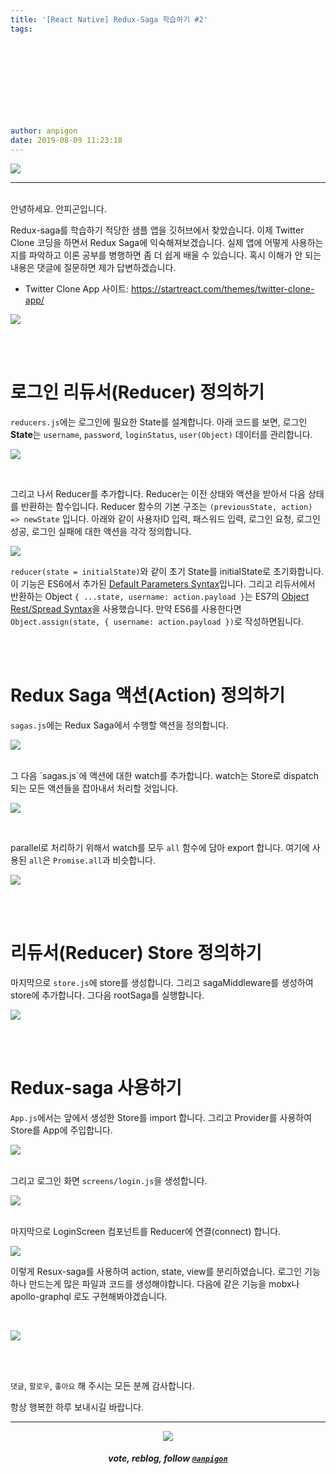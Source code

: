 ```yaml
---
title: '[React Native] Redux-Saga 학습하기 #2'
tags:
  
  
  
  
  
  
  
  
  
  
author: anpigon
date: 2019-08-09 11:23:18
---
```



![](https://files.steempeak.com/file/steempeak/anpigon/TzysIBST-E1848CE185A6E18486E185A9E186A820E1848BE185A5E186B9E18482E185B3E186AB20E18483E185B5E1848CE185A1E1848BE185B5E186AB203.png)

***
<br>안녕하세요. 안피곤입니다.



Redux-saga를 학습하기 적당한 샘플 앱을 깃허브에서 찾았습니다. 이제 Twitter Clone 코딩을 하면서 Redux Saga에 익숙해져보겠습니다. 실제 앱에 어떻게 사용하는지를 파악하고 이론 공부를 병행하면 좀 더 쉽게 배울 수 있습니다. 혹시 이해가 안 되는 내용은 댓글에 질문하면 제가 답변하겠습니다.

* Twitter Clone App 사이트: https://startreact.com/themes/twitter-clone-app/

![](https://files.steempeak.com/file/steempeak/anpigon/sq8N9hdR-E18489E185B3E1848FE185B3E18485E185B5E186ABE18489E185A3E186BA202019-08-0720E1848BE185A9E1848CE185A5E186AB2012.06.45.png)

<br>
<br>

# 로그인 리듀서(Reducer) 정의하기

 `reducers.js`에는 로그인에 필요한 State를 설계합니다. 아래 코드를 보면, 로그인 **State**는 `username`, `password`, `loginStatus`, `user(Object)` 데이터를 관리합니다.

![](https://steemitimages.com/700x0/https://files.steempeak.com/file/steempeak/anpigon/B1lRVfqK-carbon201.png)

<br>

그리고 나서 Reducer를 추가합니다. Reducer는 이전 상태와 액션을 받아서 다음 상태를 반환하는 함수입니다. Reducer 함수의 기본 구조는 `(previousState, action) => newState` 입니다. 아래와 같이 사용자ID 입력, 패스워드 입력, 로그인 요청, 로그인 성공, 로그인 실패에 대한 액션을 각각 정의합니다.

![](https://steemitimages.com/700x0/https://files.steempeak.com/file/steempeak/anpigon/JSee6Nwr-carbon202.png)

`reducer(state = initialState)`와 같이 초기 State를 initialState로 초기화합니다. 이 기능은 ES6에서 추가된 [Default Parameters Syntax](https://developer.mozilla.org/en-US/docs/Web/JavaScript/Reference/Functions/default_parameters)입니다. 그리고 리듀서에서 반환하는 Object `{ ...state, username: action.payload }`는 ES7의 [Object Rest/Spread Syntax](https://github.com/tc39/proposal-object-rest-spread)을 사용했습니다. 만약 ES6를 사용한다면 `Object.assign(state, { username: action.payload })`로 작성하면됩니다.

<br>
<br>

# Redux Saga 액션(Action) 정의하기

`sagas.js`에는 Redux Saga에서 수행할 액션을 정의합니다.

![](https://steemitimages.com/700x0/https://files.steempeak.com/file/steempeak/anpigon/oXBrpHvP-carbon203.png)

<br>
그 다음 `sagas.js`에 액션에 대한 watch를 추가합니다. watch는 Store로 dispatch되는 모든 액션들을 잡아내서 처리할 것입니다.

![](https://steemitimages.com/700x0/https://files.steempeak.com/file/steempeak/anpigon/FZ8KKoVc-carbon201.png)

<br>

parallel로 처리하기 위해서 watch를 모두 `all` 함수에 담아 export 합니다. 여기에 사용된 `all`은 `Promise.all`과 비슷합니다.

![](https://steemitimages.com/700x0/https://files.steempeak.com/file/steempeak/anpigon/ZNzVaezJ-carbon202.png)

<br>
<br>

# 리듀서(Reducer) Store 정의하기

마지막으로 `store.js`에 store를 생성합니다. 그리고 sagaMiddleware를 생성하여 store에 추가합니다. 그다음 rootSaga를 실행합니다.

![](https://files.steempeak.com/file/steempeak/anpigon/N6G059eu-carbon203.png)

<br>
<br>

# Redux-saga 사용하기

`App.js`에서는 앞에서 생성한 Store를 import 합니다. 그리고 Provider를 사용하여 Store를 App에 주입합니다.

![](https://files.steempeak.com/file/steempeak/anpigon/QnF6ZnQV-carbon204.png)

<br>그리고 로그인 화면 `screens/login.js`을 생성합니다.

![](https://files.steempeak.com/file/steempeak/anpigon/gnmbMtlx-carbon205.png)

<br>마지막으로 LoginScreen 컴포넌트를 Reducer에 연결(connect) 합니다.

![](https://files.steempeak.com/file/steempeak/anpigon/SADdpgjx-carbon206.png)

이렇게 Resux-saga를 사용하여 action, state, view를 분리하였습니다. 로그인 기능 하나 만드는게 많은 파일과 코드를 생성해야합니다. 다음에 같은 기능을 mobx나 apollo-graphql 로도 구현해봐야겠습니다.

<br>

![](https://files.steempeak.com/file/steempeak/anpigon/WGb422nM-2019-08-082000-54-27.2019-08-082000_56_28.gif)


<br>
<br>

 `댓글`, `팔로우`, `좋아요` 해 주시는 모든 분께 감사합니다.

항상 행복한 하루 보내시길 바랍니다.

***

<center><img src='https://steemitimages.com/400x0/https://cdn.steemitimages.com/DQmQmWhMN6zNrLmKJRKhvSScEgWZmpb8zCeE2Gray1krbv6/BC054B6E-6F73-46D0-88E4-C88EB8167037.jpeg'><h5>vote, reblog, follow <code><a href='/@anpigon'>@anpigon</a></code></h5></center>

<br>